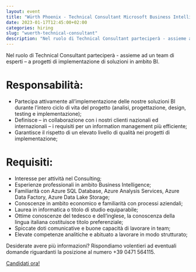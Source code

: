 ```yaml
---
layout: event
title: "Würth Phoenix - Technical Consultant Microsoft Business Intelligence"
date: 2023-01-17T12:45:00+02:00
categories: hiring
slug: "wuerth-technical-consultant"
description: "Nel ruolo di Technical Consultant parteciperà - assieme ad un team di esperti – a progetti di implementazione di soluzioni in ambito BI."
---
```


Nel ruolo di Technical Consultant parteciperà - assieme ad un team di esperti – a progetti di implementazione di soluzioni in ambito BI.

# Responsabilità:
- Partecipa attivamente all’implementazione delle nostre soluzioni BI durante l’intero ciclo di vita del progetto (analisi, progettazione, design, testing e implementazione);
- Definisce – in collaborazione con i nostri clienti nazionali ed internazionali – i requisiti per un information management più efficiente;
- Garantisce il rispetto di un elevato livello di qualità nei progetti di implementazione;

# Requisiti:
- Interesse per attività nel Consulting;
- Esperienze professionali in ambito Business Intelligence;  
- Familiarità con Azure SQL Database, Azure Analysis Services,  Azure Data Factory, Azure Data Lake Storage;
- Conoscenze in ambito economico e familiarità con processi aziendali;  
- Laurea in informatica o titolo di studio equiparabile;
- Ottime conoscenze del tedesco e dell’inglese, la conoscenza della lingua italiana costituisce titolo preferenziale;  
- Spiccate doti comunicative e buone capacità di lavorare in team;
- Elevate competenze analitiche e abituato a lavorare in modo strutturato;

Desiderate avere più informazioni? Rispondiamo volentieri ad eventuali domande riguardanti la posizione al numero +39 0471 564115.

<a class="btn btn-primary text-white btn-lg mt-3" target="_blank" href="https://www.wuerth-phoenix.com/it/footer/carriera/invia-candidatura?tx_powermail_pi1%5Bselected_position%5D=Technical%20Consultant%20Microsoft%20Business%20Intelligence&cHash=1a2797d5864cc314f92d63524b7110c2">Candidati ora!</a>